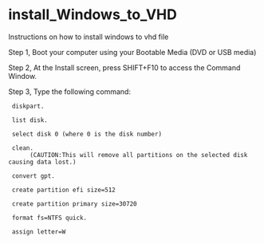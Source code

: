 # install_Windows_to_VHD
Instructions on how to install windows to vhd file

Step 1, Boot your computer using your Bootable Media (DVD or USB media)

Step 2, At the Install screen, press SHIFT+F10 to access the Command Window.

Step 3, Type the following command: 

     diskpart.

     list disk.

     select disk 0 (where 0 is the disk number)

     clean.
          (CAUTION:This will remove all partitions on the selected disk causing data lost.)

     convert gpt.

     create partition efi size=512

     create partition primary size=30720

     format fs=NTFS quick.

     assign letter=W
